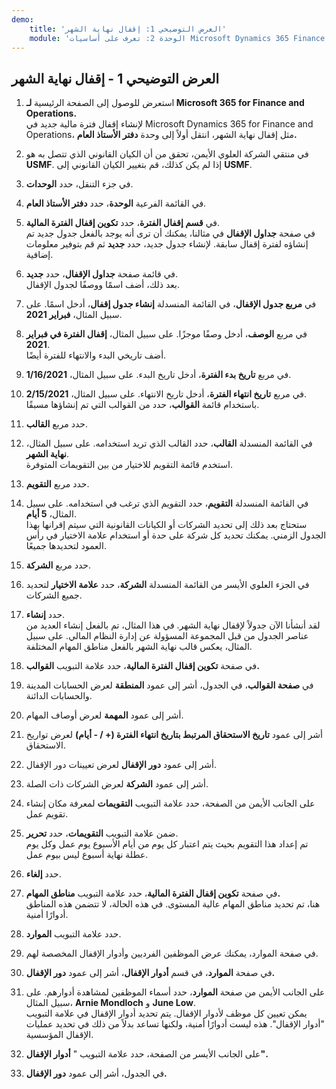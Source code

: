 ```yaml
---
demo:
    title: 'العرض التوضيحي 1: إقفال نهاية الشهر'
    module: 'الوحدة 2: تعرف على أساسيات Microsoft Dynamics 365 Finance'
---
```


## العرض التوضيحي 1 - إقفال نهاية الشهر

1. استعرض للوصول إلى الصفحة الرئيسية **لـ Microsoft 365 for Finance and Operations.**  
    لإنشاء إقفال فترة مالية جديد في Microsoft Dynamics 365 for Finance and Operations، مثل إقفال نهاية الشهر، انتقل أولاً إلى وحدة **دفتر الأستاذ العام.**

1. في منتقي الشركة العلوي الأيمن، تحقق من أن الكيان القانوني الذي تتصل به هو **USMF**. إذا لم يكن كذلك، قم بتغيير الكيان القانوني إلى **USMF**.

1. في جزء التنقل، حدد **الوحدات**.

1. في القائمة الفرعية **الوحدة**، حدد **دفتر الأستاذ العام**.

1. في **قسم إقفال الفترة**، حدد **تكوين إقفال الفترة المالية**.  
    في صفحة **جداول الإقفال** في مثالنا، يمكنك أن ترى أنه يوجد بالفعل جدول جديد تم إنشاؤه لفترة إقفال سابقة. لإنشاء جدول جديد، حدد **جديد** ثم قم بتوفير معلومات إضافية.

1. في قائمة صفحة **جداول الإقفال**، حدد **جديد**.  
    بعد ذلك، أضف اسمًا ووصفًا لجدول الإقفال.

1. في **مربع جدول الإقفال**، في القائمة المنسدلة **إنشاء جدول إقفال**، أدخل اسمًا. على سبيل المثال، **فبراير 2021**.

1. في مربع **الوصف**، أدخل وصفًا موجزًا. على سبيل المثال، **إقفال الفترة في فبراير 2021**.  
    أضف تاريخي البدء والانتهاء للفترة أيضًا.

1. في مربع **تاريخ بدء الفترة**، أدخل تاريخ البدء. على سبيل المثال، **1/16/2021**.

1. في مربع **تاريخ انتهاء الفترة**، أدخل تاريخ الانتهاء. على سبيل المثال، **2/15/2021**.  
    باستخدام قائمة **القوالب**، حدد من القوالب التي تم إنشاؤها مسبقًا.

1. حدد مربع **القالب**.

1. في القائمة المنسدلة **القالب**، حدد القالب الذي تريد استخدامه. على سبيل المثال، **نهاية الشهر**.  
    استخدم قائمة التقويم للاختيار من بين التقويمات المتوفرة.

1. حدد مربع **التقويم**.

1. في القائمة المنسدلة **التقويم**، حدد التقويم الذي ترغب في استخدامه. على سبيل المثال، **5 أيام**.  
ستحتاج بعد ذلك إلى تحديد الشركات أو الكيانات القانونية التي سيتم إقرانها بهذا الجدول الزمني. يمكنك تحديد كل شركة على حدة أو استخدام علامة الاختيار في رأس العمود لتحديدها جميعًا.

1. حدد مربع **الشركة**.

1. في الجزء العلوي الأيسر من القائمة المنسدلة **الشركة**، حدد **علامة الاختيار** لتحديد جميع الشركات.

1. حدد **إنشاء**.  
    لقد أنشأنا الآن جدولاً لإقفال نهاية الشهر. في هذا المثال، تم بالفعل إنشاء العديد من عناصر الجدول من قبل المجموعة المسؤولة عن إدارة النظام المالي. على سبيل المثال، يعكس قالب نهاية الشهر بالفعل مناطق المهام المختلفة.

1. في صفحة **تكوين إقفال الفترة المالية**، حدد علامة التبويب **القوالب.**

1. في **صفحة القوالب**، في الجدول، أشر إلى عمود **المنطقة** لعرض الحسابات المدينة والحسابات الدائنة.

1. أشر إلى عمود **المهمة** لعرض أوصاف المهام.

1. أشر إلى عمود **تاريخ الاستحقاق المرتبط بتاريخ انتهاء الفترة (+ / - أيام)** لعرض تواريخ الاستحقاق.

1. أشر إلى عمود **دور الإقفال** لعرض تعيينات دور الإقفال.

1. أشر إلى عمود **الشركة** لعرض الشركات ذات الصلة.

1. على الجانب الأيمن من الصفحة، حدد علامة التبويب **التقويمات** لمعرفة مكان إنشاء تقويم عمل.

1. ضمن علامة التبويب **التقويمات**، حدد **تحرير**.  
    تم إعداد هذا التقويم بحيث يتم اعتبار كل يوم من أيام الأسبوع يوم عمل وكل يوم عطلة نهاية أسبوع ليس بيوم عمل.

1. حدد **إلغاء**.

1. في صفحة **تكوين إقفال الفترة المالية**، حدد علامة التبويب **مناطق المهام.**  
    هنا، تم تحديد مناطق المهام عالية المستوى. في هذه الحالة، لا تتضمن هذه المناطق أدوارًا أمنية.

1. حدد علامة التبويب **الموارد**.

1. في صفحة الموارد، يمكنك عرض الموظفين الفرديين وأدوار الإقفال المخصصة لهم.

1. في صفحة **الموارد**، في قسم **أدوار الإقفال**، أشر إلى عمود **دور الإقفال.**

1. على الجانب الأيمن من صفحة **الموارد**، حدد أسماء الموظفين لمشاهدة أدوارهم. على سبيل المثال، **Arnie Mondloch** و **June Low**.  
    يمكن تعيين كل موظف لأدوار الإقفال. يتم تحديد أدوار الإقفال في علامة التبويب "أدوار الإقفال". هذه ليست أدوارًا أمنية، ولكنها تساعد بدلاً من ذلك في تحديد عمليات الإقفال المؤسسية.

1. على الجانب الأيسر من الصفحة، حدد علامة التبويب " **أدوار الإقفال".**

1. في الجدول، أشر إلى عمود **دور الإقفال.**

